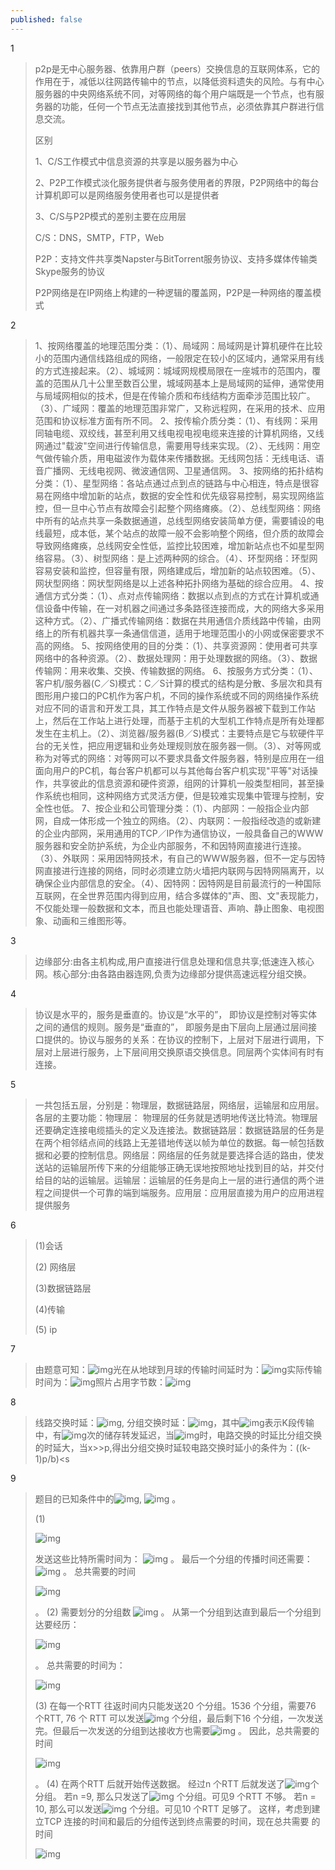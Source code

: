 ```yaml
---
published: false
---
```

1

> p2p是无中心服务器、依靠用户群（peers）交换信息的互联网体系，它的作用在于，减低以往网路传输中的节点，以降低资料遗失的风险。与有中心服务器的中央网络系统不同，对等网络的每个用户端既是一个节点，也有服务器的功能，任何一个节点无法直接找到其他节点，必须依靠其户群进行信息交流。
>
> 区别
>
> 1、C/S工作模式中信息资源的共享是以服务器为中心
>
> 2、P2P工作模式淡化服务提供者与服务使用者的界限，P2P网络中的每台计算机即可以是网络服务使用者也可以是提供者
>
> 3、C/S与P2P模式的差别主要在应用层
>
> C/S：DNS，SMTP，FTP，Web
>
> P2P：支持文件共享类Napster与BitTorrent服务协议、支持多媒体传输类Skype服务的协议
>
> P2P网络是在IP网络上构建的一种逻辑的覆盖网，P2P是一种网络的覆盖模式

2

> 1、按网络覆盖的地理范围分类：（1）、局域网：局域网是计算机硬件在比较小的范围内通信线路组成的网络，一般限定在较小的区域内，通常采用有线的方式连接起来。（2）、城域网：城域网规模局限在一座城市的范围内，覆盖的范围从几十公里至数百公里，城域网基本上是局域网的延伸，通常使用与局域网相似的技术，但是在传输介质和布线结构方面牵涉范围比较广。（3）、广域网：覆盖的地理范围非常广，又称远程网，在采用的技术、应用范围和协议标准方面有所不同。 2、按传榆介质分类：（1）、有线网：采用同轴电缆、双绞线，甚至利用又线电视电视电缆来连接的计算机网络，又线网通过"载波"空间进行传输信息，需要用导线来实现。（2）、无线网：用空气做传输介质，用电磁波作为载体来传播数据。无线网包括：无线电话、语音广播网、无线电视网、微波通信网、卫星通信网。 3、按网络的拓扑结构分类：（1）、星型网络：各站点通过点到点的链路与中心相连，特点是很容易在网络中增加新的站点，数据的安全性和优先级容易控制，易实现网络监控，但一旦中心节点有故障会引起整个网络瘫痪。（2）、总线型网络：网络中所有的站点共享一条数据通道，总线型网络安装简单方便，需要铺设的电线最短，成本低，某个站点的故障一般不会影响整个网络，但介质的故障会导致网络瘫痪，总线网安全性低，监控比较困难，增加新站点也不如星型网络容易。（3）、树型网络：是上述两种网的综合。（4）、环型网络：环型网容易安装和监控，但容量有限，网络建成后，增加新的站点较困难。（5）、网状型网络：网状型网络是以上述各种拓扑网络为基础的综合应用。 4、按通信方式分类：（1）、点对点传输网络：数据以点到点的方式在计算机或通信设备中传输，在一对机器之间通过多条路径连接而成，大的网络大多采用这种方式。（2）、广播式传输网络：数据在共用通信介质线路中传输，由网络上的所有机器共享一条通信信道，适用于地理范围小的小网或保密要求不高的网络。 5、按网络使用的目的分类：（1）、共享资源网：使用者可共享网络中的各种资源。（2）、数据处理网：用于处理数据的网络。（3）、数据传输网：用来收集、交换、传输数据的网络。 6、按服务方式分类：（1）、客户机/服务器(C／S)模式：C／S计算的模式的结构是分散、多层次和具有图形用户接口的PC机作为客户机，不同的操作系统或不同的网络操作系统对应不同的语言和开发工具，其工作特点是文件从服务器被下载到工作站上，然后在工作站上进行处理，而基于主机的大型机工作特点是所有处理都发生在主机上。（2）、浏览器/服务器(B／S)模式：主要特点是它与软硬件平台的无关性，把应用逻辑和业务处理规则放在服务器一侧。（3）、对等网或称为对等式的网络：对等网可以不要求具备文件服务器，特别是应用在一组面向用户的PC机，每台客户机都可以与其他每台客户机实现"平等"对话操作，共享彼此的信息资源和硬件资源，组网的计算机一般类型相同，甚至操作系统也相同，这种网络方式灵活方便，但是较难实现集中管理与控制，安全性也低。 7、按企业和公司管理分类：（1）、内部网：一般指企业内部网，自成一体形成一个独立的网络。（2）、内联网：一般指经改造的或新建的企业内部网，采用通用的TCP／IP作为通信协议，一般具备自己的WWW服务器和安全防护系统，为企业内部服务，不和因特网直接进行连接。（3）、外联网：采用因特网技术，有自己的WWW服务器，但不一定与因特网直接进行连接的网络，同时必须建立防火墙把内联网与因特网隔离开，以确保企业内部信息的安全。（4）、因特网：因特网是目前最流行的一种国际互联网，在全世界范围内得到应用，结合多媒体的"声、图、文"表现能力，不仅能处理一般数据和文本，而且也能处理语音、声响、静止图象、电视图象、动画和三维图形等。

3

> 边缘部分:由各主机构成,用户直接进行信息处理和信息共享;低速连入核心网。核心部分:由各路由器连网,负责为边缘部分提供高速远程分组交换。

4

> 协议是水平的，服务是垂直的。协议是“水平的”， 即协议是控制对等实体之间的通信的规则。服务是“垂直的”， 即服务是由下层向上层通过层间接口提供的。协议与服务的关系：在协议的控制下，上层对下层进行调用，下层对上层进行服务，上下层间用交换原语交换信息。同层两个实体间有时有连接。

5

> 一共包括五层，分别是：物理层，数据链路层，网络层，运输层和应用层。各层的主要功能：物理层： 物理层的任务就是透明地传送比特流。物理层还要确定连接电缆插头的定义及连接法。数据链路层：数据链路层的任务是在两个相邻结点间的线路上无差错地传送以帧为单位的数据。每一帧包括数据和必要的控制信息。网络层：网络层的任务就是要选择合适的路由，使发送站的运输层所传下来的分组能够正确无误地按照地址找到目的站，并交付给目的站的运输层。运输层：运输层的任务是向上一层的进行通信的两个进程之间提供一个可靠的端到端服务。应用层：应用层直接为用户的应用进程提供服务

6

> (1)会话
>
> (2) 网络层
>
> (3)数据链路层
>
> (4)传输
>
> (5) ip

7

> 由题意可知：![img](https://mooc1-1.chaoxing.com/ananas/latex/p/3556342)光在从地球到月球的传输时间延时为：![img](https://mooc1-1.chaoxing.com/ananas/latex/p/3556344)实际传输时间为：![img](https://mooc1-1.chaoxing.com/ananas/latex/p/3223968)照片占用字节数：![img](https://mooc1-1.chaoxing.com/ananas/latex/p/3556348)

8

> 线路交换时延：![img](https://mooc1-1.chaoxing.com/ananas/latex/p/3556042), 分组交换时延：![img](https://mooc1-1.chaoxing.com/ananas/latex/p/3556043)，其中![img](https://mooc1-1.chaoxing.com/ananas/latex/p/3556044)表示K段传输中，有![img](https://mooc1-1.chaoxing.com/ananas/latex/p/2008293)次的储存转发延迟，当![img](https://mooc1-1.chaoxing.com/ananas/latex/p/3556045)时，电路交换的时延比分组交换的时延大，当x>>p,得出分组交换时延较电路交换时延小的条件为：((k-1)p/b)<s

9

> 题目的已知条件中的![img](https://mooc1-1.chaoxing.com/ananas/latex/p/3556356), ![img](https://mooc1-1.chaoxing.com/ananas/latex/p/3556357) 。
>
> (1)
>
> ![img](https://mooc1-1.chaoxing.com/ananas/latex/p/3556359)
>
> 发送这些比特所需时间为： ![img](https://mooc1-1.chaoxing.com/ananas/latex/p/3556360) 。
> 最后一个分组的传播时间还需要：![img](https://mooc1-1.chaoxing.com/ananas/latex/p/3556363) 。
> 总共需要的时间
>
> ![img](https://mooc1-1.chaoxing.com/ananas/latex/p/3556366)
>
> 。
> (2) 需要划分的分组数 ![img](https://mooc1-1.chaoxing.com/ananas/latex/p/3556367) 。
> 从第一个分组到达直到最后一个分组到达要经历：
>
> ![img](https://mooc1-1.chaoxing.com/ananas/latex/p/3556369)
>
> 。
> 总共需要的时间为：
>
> ![img](https://mooc1-1.chaoxing.com/ananas/latex/p/3556371)
>
> 
> (3) 在每一个RTT 往返时间内只能发送20 个分组。1536 个分组，需要76 个RTT, 76 个
> RTT 可以发送![img](https://mooc1-1.chaoxing.com/ananas/latex/p/3556373) 个分组，最后剩下16 个分组，一次发送完。但最后一次发送的分组到达接收方也需要![img](https://mooc1-1.chaoxing.com/ananas/latex/p/3556375) 。
> 因此，总共需要的时间 
>
> ![img](https://mooc1-1.chaoxing.com/ananas/latex/p/3556388)
>
>  。
> (4) 在两个RTT 后就开始传送数据。
>   ​经过n 个RTT 后就发送了![img](https://mooc1-1.chaoxing.com/ananas/latex/p/3556380)个分组。
>   ​若n =9, 那么只发送了![img](https://mooc1-1.chaoxing.com/ananas/latex/p/3556381) 个分组。可见9 个RTT 不够。
>   ​若n = 10, 那么可以发送![img](https://mooc1-1.chaoxing.com/ananas/latex/p/3556382) 个分组。可见10 个RTT 足够了。
>   ​这样，考虑到建立TCP 连接的时间和最后的分组传送到终点需要的时间，现在总共需要
> 的时间
>
> ![img](https://mooc1-1.chaoxing.com/ananas/latex/p/3556385)
